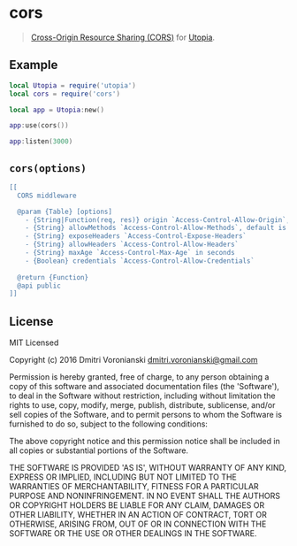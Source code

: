 # cors

> [Cross-Origin Resource Sharing (CORS)](https://developer.mozilla.org/en/docs/Web/HTTP/Access_control_CORS) for [Utopia](https://github.com/luvitrocks/utopia).

## Example

```lua
local Utopia = require('utopia')
local cors = require('cors')

local app = Utopia:new()

app:use(cors())

app:listen(3000)
```

## `cors(options)`

```lua
[[
  CORS middleware

  @param {Table} [options]
    - {String|Function(req, res)} origin `Access-Control-Allow-Origin`, default is '*'
    - {String} allowMethods `Access-Control-Allow-Methods`, default is 'GET,HEAD,PUT,POST,DELETE,PATCH'
    - {String} exposeHeaders `Access-Control-Expose-Headers`
    - {String} allowHeaders `Access-Control-Allow-Headers`
    - {String} maxAge `Access-Control-Max-Age` in seconds
    - {Boolean} credentials `Access-Control-Allow-Credentials`
  
  @return {Function}
  @api public
]]
```

## License

MIT Licensed

Copyright (c) 2016 Dmitri Voronianski [dmitri.voronianski@gmail.com](mailto:dmitri.voronianski@gmail.com)

Permission is hereby granted, free of charge, to any person obtaining
a copy of this software and associated documentation files (the
'Software'), to deal in the Software without restriction, including
without limitation the rights to use, copy, modify, merge, publish,
distribute, sublicense, and/or sell copies of the Software, and to
permit persons to whom the Software is furnished to do so, subject to
the following conditions:

The above copyright notice and this permission notice shall be
included in all copies or substantial portions of the Software.

THE SOFTWARE IS PROVIDED 'AS IS', WITHOUT WARRANTY OF ANY KIND,
EXPRESS OR IMPLIED, INCLUDING BUT NOT LIMITED TO THE WARRANTIES OF
MERCHANTABILITY, FITNESS FOR A PARTICULAR PURPOSE AND NONINFRINGEMENT.
IN NO EVENT SHALL THE AUTHORS OR COPYRIGHT HOLDERS BE LIABLE FOR ANY
CLAIM, DAMAGES OR OTHER LIABILITY, WHETHER IN AN ACTION OF CONTRACT,
TORT OR OTHERWISE, ARISING FROM, OUT OF OR IN CONNECTION WITH THE
SOFTWARE OR THE USE OR OTHER DEALINGS IN THE SOFTWARE.
